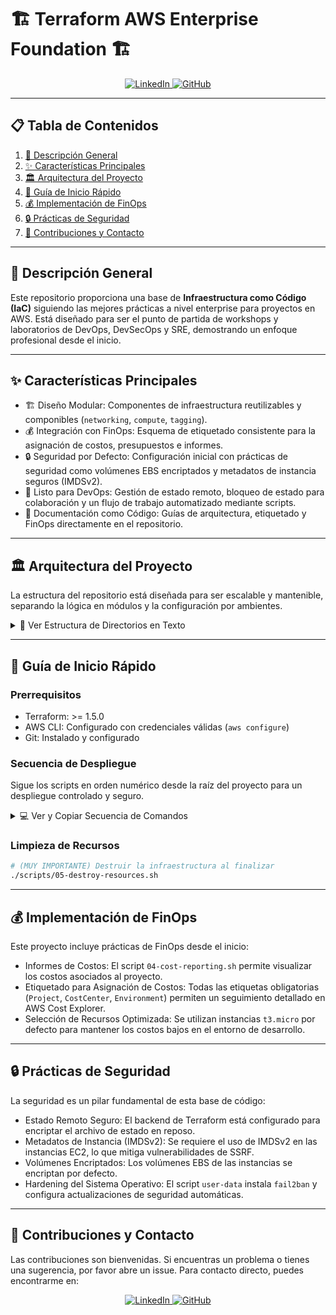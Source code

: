 # 🏗️ Terraform AWS Enterprise Foundation 🏗️

<p align="center">
  <a href="https://www.linkedin.com/in/jorge-garagorry-a6078652/" target="_blank">
    <img src="https://img.shields.io/badge/LinkedIn-0077B5?style=for-the-badge&logo=linkedin&logoColor=white" alt="LinkedIn">
  </a>
  <a href="https://github.com/jgaragorry" target="_blank">
    <img src="https://img.shields.io/badge/GitHub-181717?style=for-the-badge&logo=github&logoColor=white" alt="GitHub">
  </a>
</p>

---

## 📋 Tabla de Contenidos

1. [🎯 Descripción General](#-descripción-general)
2. [✨ Características Principales](#-características-principales)
3. [🏛️ Arquitectura del Proyecto](#-arquitectura-del-proyecto)
4. [🚀 Guía de Inicio Rápido](#-guía-de-inicio-rápido)
5. [💰 Implementación de FinOps](#-implementación-de-finops)
6. [🔒 Prácticas de Seguridad](#-prácticas-de-seguridad)
7. [🤝 Contribuciones y Contacto](#-contribuciones-y-contacto)

---

## 🎯 Descripción General

Este repositorio proporciona una base de **Infraestructura como Código (IaC)** siguiendo las mejores prácticas a nivel enterprise para proyectos en AWS. Está diseñado para ser el punto de partida de workshops y laboratorios de DevOps, DevSecOps y SRE, demostrando un enfoque profesional desde el inicio.

---

## ✨ Características Principales

- 🏗️ Diseño Modular: Componentes de infraestructura reutilizables y componibles (`networking`, `compute`, `tagging`).
- 💰 Integración con FinOps: Esquema de etiquetado consistente para la asignación de costos, presupuestos e informes.
- 🔒 Seguridad por Defecto: Configuración inicial con prácticas de seguridad como volúmenes EBS encriptados y metadatos de instancia seguros (IMDSv2).
- 🚀 Listo para DevOps: Gestión de estado remoto, bloqueo de estado para colaboración y un flujo de trabajo automatizado mediante scripts.
- 📄 Documentación como Código: Guías de arquitectura, etiquetado y FinOps directamente en el repositorio.

---

## 🏛️ Arquitectura del Proyecto

La estructura del repositorio está diseñada para ser escalable y mantenible, separando la lógica en módulos y la configuración por ambientes.

<details>
<summary>📄 Ver Estructura de Directorios en Texto</summary>

```plaintext
terraform-aws-enterprise-foundation/
├── modules/         # Módulos de Terraform reutilizables
├── environments/    # Configuración por ambiente (dev, prod)
├── scripts/         # Scripts para automatizar el flujo de trabajo
├── docs/            # Documentación del proyecto
├── budgets/         # Archivos de configuración de presupuestos (FinOps)
├── .gitignore       # Archivos a ignorar por Git
├── LICENSE          # Licencia del proyecto
└── README.md        # Este archivo
```

</details>


---

## 🚀 Guía de Inicio Rápido

### Prerrequisitos

- Terraform: >= 1.5.0  
- AWS CLI: Configurado con credenciales válidas (`aws configure`)  
- Git: Instalado y configurado  

### Secuencia de Despliegue

Sigue los scripts en orden numérico desde la raíz del proyecto para un despliegue controlado y seguro.

<details>
<summary>💻 Ver y Copiar Secuencia de Comandos</summary>

```bash
# 1. Clonar el repositorio
git clone https://github.com/jgaragorry/terraform-aws-enterprise-foundation.git
cd terraform-aws-enterprise-foundation

# 2. Hacer los scripts ejecutables
chmod +x scripts/*.sh

# 3. Ejecutar la secuencia de despliegue en orden

# FASE 1: Configurar el backend remoto
./scripts/01-setup-backend.sh

# FASE 2: Inicializar el proyecto y generar el plan
./scripts/02-initialize-project.sh

# FASE 3: Aplicar el plan y crear la infraestructura
./scripts/03-deploy-infrastructure.sh
```

</details>

### Limpieza de Recursos

```bash
# (MUY IMPORTANTE) Destruir la infraestructura al finalizar
./scripts/05-destroy-resources.sh
```

---

## 💰 Implementación de FinOps

Este proyecto incluye prácticas de FinOps desde el inicio:

- Informes de Costos: El script `04-cost-reporting.sh` permite visualizar los costos asociados al proyecto.
- Etiquetado para Asignación de Costos: Todas las etiquetas obligatorias (`Project`, `CostCenter`, `Environment`) permiten un seguimiento detallado en AWS Cost Explorer.
- Selección de Recursos Optimizada: Se utilizan instancias `t3.micro` por defecto para mantener los costos bajos en el entorno de desarrollo.

---

## 🔒 Prácticas de Seguridad

La seguridad es un pilar fundamental de esta base de código:

- Estado Remoto Seguro: El backend de Terraform está configurado para encriptar el archivo de estado en reposo.
- Metadatos de Instancia (IMDSv2): Se requiere el uso de IMDSv2 en las instancias EC2, lo que mitiga vulnerabilidades de SSRF.
- Volúmenes Encriptados: Los volúmenes EBS de las instancias se encriptan por defecto.
- Hardening del Sistema Operativo: El script `user-data` instala `fail2ban` y configura actualizaciones de seguridad automáticas.

---

## 🤝 Contribuciones y Contacto

Las contribuciones son bienvenidas. Si encuentras un problema o tienes una sugerencia, por favor abre un issue. Para contacto directo, puedes encontrarme en:

<p align="center">
  <a href="https://www.linkedin.com/in/jorge-garagorry-a6078652/" target="_blank">
    <img src="https://img.shields.io/badge/LinkedIn-0077B5?style=for-the-badge&logo=linkedin&logoColor=white" alt="LinkedIn">
  </a>
  <a href="https://github.com/jgaragorry" target="_blank">
    <img src="https://img.shields.io/badge/GitHub-181717?style=for-the-badge&logo=github&logoColor=white" alt="GitHub">
  </a>
</p>
